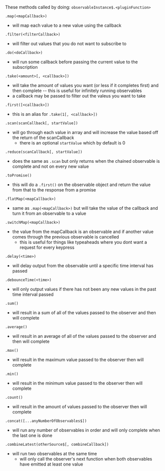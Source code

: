 These methods called by doing: `observableInstance$.<pluginFunction>`

`.map(<mapCallback>)` 

 - will map each value to a new value using the callback
    
`.filter(<filterCallback>)` 

- will filter out values that you do not want to subscribe to
    
`.do(<doCallback>)`

- will run some callback before passing the current value to the subscription
    
`.take(<amount>[, <callback>])` 

- will take the amount of values you want (or less if it completes first) and then complete -- this is useful for infinitely running observables
- a callback may be passed to filter out the valeus you want to take
    
`.first([<callback>])` 

 - this is an alias for `.take(1[, <callback>])`
    
`.scan(scanCallback[, startValue])` 

 - will go through each value in array and will increase the value based off the return of the scanCallback
    - there is an optional `startValue` which by default is 0
    
`.reduce(scanCallback[, startValue])` 

 - does the same as `.scan` but only returns when the chained observable is complete and not on every new value
 
 `.toPromise()`
 
 - this will do a `.first()` on the observable object and return the value from that to the response from a promise
 
 `.flatMap(<mapCallback>)`
 
 - same as `.map(<mapCallback>)` but will take the value of the callback and turn it from an observable to a value
 
 `.switchMap(<mapCallback>)`
 
 - the value from the mapCallback is an observable and if another value comes through the previous observable is cancelled
    - this is useful for things like typeaheads where you dont want a request for every keypress
    
`.delay(<time>)`

- will delay output from the observable until a specific time interval has passed

`.debounceTime(<time>)`

- will only output values if there has not been any new values in the past time interval passed

`.sum()`

- will result in a sum of all of the values passed to the observer and then will complete

`.average()`

- will result in an average of all of the values passed to the observer and then will complete

`.max()`

- will result in the maximum value passed to the observer then will complete

`.min()`

- will result in the minimum value passed to the observer then will complete

`.count()`

- will result in the amount of values passed to the observer then will complete

`.concat([...anyNumberOfObservables$])`

- will run any number of observables in order and will only complete when the last one is done

`.combineLatest(otherSource$[, combineCallback])`

- will run two observables at the same time
    - will only call the observer's next function when both observables have emitted at least one value 
